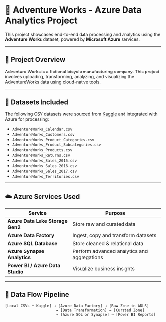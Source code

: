 # 🏢 Adventure Works - Azure Data Analytics Project

This project showcases end-to-end data processing and analytics using the **Adventure Works** dataset, powered by **Microsoft Azure** services.

---

## 📂 Project Overview

Adventure Works is a fictional bicycle manufacturing company. This project involves uploading, transforming, analyzing, and visualizing the AdventureWorks data using cloud-native tools.

---

## 🧱 Datasets Included

The following CSV datasets were sourced from [Kaggle](https://www.kaggle.com/) and integrated with Azure for processing:

- `AdventureWorks_Calendar.csv`
- `AdventureWorks_Customers.csv`
- `AdventureWorks_Product_Categories.csv`
- `AdventureWorks_Product_Subcategories.csv`
- `AdventureWorks_Products.csv`
- `AdventureWorks_Returns.csv`
- `AdventureWorks_Sales_2015.csv`
- `AdventureWorks_Sales_2016.csv`
- `AdventureWorks_Sales_2017.csv`
- `AdventureWorks_Territories.csv`
---

## ☁️ Azure Services Used

| Service | Purpose |
|--------|---------|
| **Azure Data Lake Storage Gen2** | Store raw and curated data |
| **Azure Data Factory** | Ingest, copy and transform datasets |
| **Azure SQL Database** | Store cleaned & relational data |
| **Azure Synapse Analytics** | Perform advanced analytics and aggregations |
| **Power BI / Azure Data Studio** | Visualize business insights |

---

## 🔁 Data Flow Pipeline

```plaintext
[Local CSVs + Kaggle] → [Azure Data Factory] → [Raw Zone in ADLS]
                       → [Data Transformation] → [Curated Zone]
                       → [Azure SQL or Synapse] → [Power BI Reports]
